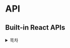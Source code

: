 # API

## Built-in React APIs

<details>
	<summary>목차</summary>

- [ ] cache
- [x] createContext
- [ ] forwardRef
- [ ] lazy
- [ ] memo
- [ ] startTransition
- [ ] experimental_taintObjectReference
- [ ] experimental_taintUniqueValue

</details>
